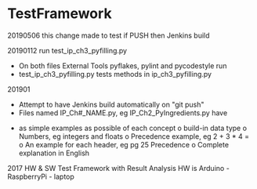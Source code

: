 # TestFramework
20190506 this change made to test if PUSH then Jenkins build

20190112 run test_ip_ch3_pyfilling.py
- On both files External Tools pyflakes, pylint and pycodestyle run
- test_ip_ch3_pyfilling.py tests methods in ip_ch3_pyfilling.py

201901
* Attempt to have Jenkins build automatically on "git push"
* Files named IP_Ch#_NAME.py, eg IP_Ch2_PyIngredients.py have
- as simple examples as possible of each concept
  o build-in data type
  o Numbers, eg integers and floats
  o Precedence example, eg 2 + 3 * 4 = 
  o An example for each header, eg pg 25 Precedence
  o Complete explanation in English

2017
HW &amp; SW Test Framework with Result Analysis
HW is Arduino - RaspberryPi - laptop
